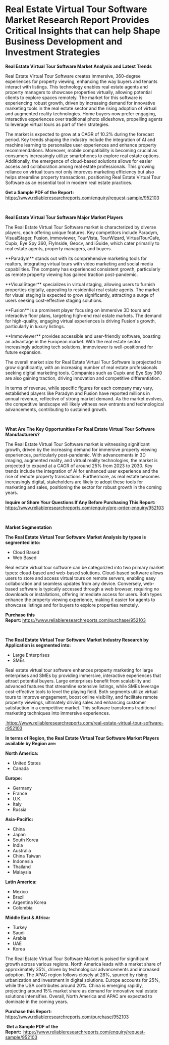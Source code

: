 <p><h1>Real Estate Virtual Tour Software Market Research Report Provides Critical Insights that can help Shape Business Development and Investment Strategies</h1></p><p><strong>Real Estate Virtual Tour Software Market Analysis and Latest Trends</strong></p>
<p><p>Real Estate Virtual Tour Software creates immersive, 360-degree experiences for property viewing, enhancing the way buyers and tenants interact with listings. This technology enables real estate agents and property managers to showcase properties virtually, allowing potential clients to explore spaces remotely. The market for this software is experiencing robust growth, driven by increasing demand for innovative marketing tools in the real estate sector and the rising adoption of virtual and augmented reality technologies. Home buyers now prefer engaging, interactive experiences over traditional photo slideshows, propelling agents to leverage virtual tours as part of their strategies.</p><p>The market is expected to grow at a CAGR of 10.2% during the forecast period. Key trends shaping the industry include the integration of AI and machine learning to personalize user experiences and enhance property recommendations. Moreover, mobile compatibility is becoming crucial as consumers increasingly utilize smartphones to explore real estate options. Additionally, the emergence of cloud-based solutions allows for easier access and collaboration among real estate professionals. This growing reliance on virtual tours not only improves marketing efficiency but also helps streamline property transactions, positioning Real Estate Virtual Tour Software as an essential tool in modern real estate practices.</p></p>
<p><strong>Get a Sample PDF of the Report:&nbsp;</strong> <a href="https://www.reliableresearchreports.com/enquiry/request-sample/952103?utm_campaign=3092&utm_medium=2&utm_source=Github&utm_content=ia&utm_term=17042025&utm_id=real-estate-virtual-tour-software">https://www.reliableresearchreports.com/enquiry/request-sample/952103</a></p>
<p>&nbsp;</p>
<p><strong>Real Estate Virtual Tour Software Major Market Players</strong></p>
<p><p>The Real Estate Virtual Tour Software market is characterized by diverse players, each offering unique features. Key competitors include Paradym, VisualStager, Fusion, immoviewer, TourVista, TourWizard, VirtualTourCafe, Cupix, Eye Spy 360, FlyInside, Geocv, and iGuide, which cater primarily to real estate agents, property managers, and buyers.</p><p>**Paradym** stands out with its comprehensive marketing tools for realtors, integrating virtual tours with video marketing and social media capabilities. The company has experienced consistent growth, particularly as remote property viewing has gained traction post-pandemic. </p><p>**VisualStager** specializes in virtual staging, allowing users to furnish properties digitally, appealing to residential real estate agents. The market for visual staging is expected to grow significantly, attracting a surge of users seeking cost-effective staging solutions.</p><p>**Fusion** is a prominent player focusing on immersive 3D tours and interactive floor plans, targeting high-end real estate markets. The demand for high-quality, engaging virtual experiences is driving Fusion's growth, particularly in luxury listings.</p><p>**Immoviewer** provides accessible and user-friendly software, boasting an advantage in the European market. With the real estate sector increasingly adopting tech solutions, immoviewer is well-positioned for future expansion.</p><p>The overall market size for Real Estate Virtual Tour Software is projected to grow significantly, with an increasing number of real estate professionals seeking digital marketing tools. Companies such as Cupix and Eye Spy 360 are also gaining traction, driving innovation and competitive differentiation.</p><p>In terms of revenue, while specific figures for each company may vary, established players like Paradym and Fusion have reported millions in annual revenue, reflective of strong market demand. As the market evolves, the competitive landscape will likely witness new entrants and technological advancements, contributing to sustained growth.</p></p>
<p>&nbsp;</p>
<p><strong>What Are The Key Opportunities For Real Estate Virtual Tour Software Manufacturers?</strong></p>
<p><p>The Real Estate Virtual Tour Software market is witnessing significant growth, driven by the increasing demand for immersive property viewing experiences, particularly post-pandemic. With advancements in 3D imaging, augmented reality, and virtual reality technologies, the market is projected to expand at a CAGR of around 25% from 2023 to 2030. Key trends include the integration of AI for enhanced user experience and the rise of remote property transactions. Furthermore, as real estate becomes increasingly digital, stakeholders are likely to adopt these tools for marketing and sales, positioning the sector for robust growth in the coming years.</p></p>
<p><strong>Inquire or Share Your Questions If Any Before Purchasing This Report:</strong> <a href="https://www.reliableresearchreports.com/enquiry/pre-order-enquiry/952103?utm_campaign=3092&utm_medium=2&utm_source=Github&utm_content=ia&utm_term=17042025&utm_id=real-estate-virtual-tour-software">https://www.reliableresearchreports.com/enquiry/pre-order-enquiry/952103</a></p>
<p>&nbsp;</p>
<p><strong>Market Segmentation</strong></p>
<p><strong>The Real Estate Virtual Tour Software Market Analysis by types is segmented into:</strong></p>
<p><ul><li>Cloud Based</li><li>Web Based</li></ul></p>
<p><p>Real estate virtual tour software can be categorized into two primary market types: cloud-based and web-based solutions. Cloud-based software allows users to store and access virtual tours on remote servers, enabling easy collaboration and seamless updates from any device. Conversely, web-based software is typically accessed through a web browser, requiring no downloads or installations, offering immediate access for users. Both types enhance the property viewing experience, making it easier for agents to showcase listings and for buyers to explore properties remotely.</p></p>
<p><strong>Purchase this Report:&nbsp;</strong><a href="https://www.reliableresearchreports.com/purchase/952103?utm_campaign=3092&utm_medium=2&utm_source=Github&utm_content=ia&utm_term=17042025&utm_id=real-estate-virtual-tour-software">https://www.reliableresearchreports.com/purchase/952103</a></p>
<p>&nbsp;</p>
<p><strong>The Real Estate Virtual Tour Software Market Industry Research by Application is segmented into:</strong></p>
<p><ul><li>Large Enterprises</li><li>SMEs</li></ul></p>
<p><p>Real estate virtual tour software enhances property marketing for large enterprises and SMEs by providing immersive, interactive experiences that attract potential buyers. Large enterprises benefit from scalability and advanced features that streamline extensive listings, while SMEs leverage cost-effective tools to level the playing field. Both segments utilize virtual tours to improve engagement, boost online visibility, and facilitate remote property viewings, ultimately driving sales and enhancing customer satisfaction in a competitive market. This software transforms traditional marketing techniques into immersive experiences.</p></p>
<p><a href="https://www.reliableresearchreports.com/real-estate-virtual-tour-software-r952103?utm_campaign=3092&utm_medium=2&utm_source=Github&utm_content=ia&utm_term=17042025&utm_id=real-estate-virtual-tour-software">&nbsp;https://www.reliableresearchreports.com/real-estate-virtual-tour-software-r952103</a></p>
<p><strong>In terms of Region, the Real Estate Virtual Tour Software Market Players available by Region are:</strong></p>
<p>
    <p> <strong> North America: </strong>
        <ul>
            <li>United States</li>
            <li>Canada</li>
        </ul>
        </p> 
    <p> <strong> Europe: </strong>
        <ul>
            <li>Germany</li>
            <li>France</li>
            <li>U.K.</li>
            <li>Italy</li>
            <li>Russia</li>
        </ul>
        </p> 
    <p> <strong> Asia-Pacific: </strong>
        <ul>
            <li>China</li>
            <li>Japan</li>
            <li>South Korea</li>
            <li>India</li>
            <li>Australia</li>
            <li>China Taiwan</li>
            <li>Indonesia</li>
            <li>Thailand</li>
            <li>Malaysia</li>
        </ul>
        </p> 
    <p> <strong> Latin America: </strong>
        <ul>
            <li>Mexico</li>
            <li>Brazil</li>
            <li>Argentina Korea</li>
            <li>Colombia</li>
        </ul>
        </p> 
    <p> <strong> Middle East & Africa: </strong>
        <ul>
            <li>Turkey</li>
            <li>Saudi</li>
            <li>Arabia</li>
            <li>UAE</li>
            <li>Korea</li>
        </ul>
    </p>
    </p>
<p><p>The Real Estate Virtual Tour Software Market is poised for significant growth across various regions. North America leads with a market share of approximately 35%, driven by technological advancements and increased adoption. The APAC region follows closely at 28%, spurred by rising urbanization and investment in digital solutions. Europe accounts for 25%, while the USA contributes around 20%. China is emerging rapidly, projecting around 15% market share as demand for innovative real estate solutions intensifies. Overall, North America and APAC are expected to dominate in the coming years.</p></p>
<p><strong>Purchase this Report: </strong><a href="https://www.reliableresearchreports.com/purchase/952103?utm_campaign=3092&utm_medium=2&utm_source=Github&utm_content=ia&utm_term=17042025&utm_id=real-estate-virtual-tour-software">https://www.reliableresearchreports.com/purchase/952103</a></p>
<p>&nbsp;<strong>Get a Sample PDF of the Report:&nbsp;&nbsp;</strong><a href="https://www.reliableresearchreports.com/enquiry/request-sample/952103?utm_campaign=3092&utm_medium=2&utm_source=Github&utm_content=ia&utm_term=17042025&utm_id=real-estate-virtual-tour-software">https://www.reliableresearchreports.com/enquiry/request-sample/952103</a></p>
<p><strong></strong></p>
<p><p></p><p></p><p></p></p>